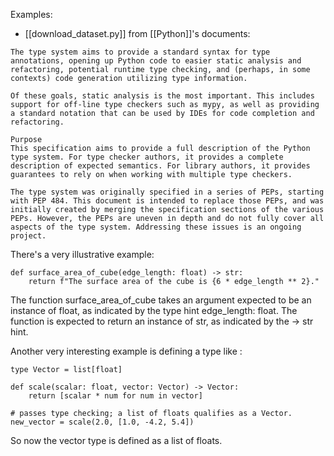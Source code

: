 Examples:
- [[download_dataset.py]]
from [[Python]]'s documents: 
```
The type system aims to provide a standard syntax for type annotations, opening up Python code to easier static analysis and refactoring, potential runtime type checking, and (perhaps, in some contexts) code generation utilizing type information.

Of these goals, static analysis is the most important. This includes support for off-line type checkers such as mypy, as well as providing a standard notation that can be used by IDEs for code completion and refactoring.

Purpose
This specification aims to provide a full description of the Python type system. For type checker authors, it provides a complete description of expected semantics. For library authors, it provides guarantees to rely on when working with multiple type checkers.

The type system was originally specified in a series of PEPs, starting with PEP 484. This document is intended to replace those PEPs, and was initially created by merging the specification sections of the various PEPs. However, the PEPs are uneven in depth and do not fully cover all aspects of the type system. Addressing these issues is an ongoing project.
```

There's a very illustrative example:

```
def surface_area_of_cube(edge_length: float) -> str:
    return f"The surface area of the cube is {6 * edge_length ** 2}."
```

The function surface_area_of_cube takes an argument expected to be an instance of float, as indicated by the type hint edge_length: float. The function is expected to return an instance of str, as indicated by the -> str hint.

Another very interesting example is defining a type like :
```
type Vector = list[float]

def scale(scalar: float, vector: Vector) -> Vector:
    return [scalar * num for num in vector]

# passes type checking; a list of floats qualifies as a Vector.
new_vector = scale(2.0, [1.0, -4.2, 5.4])
```

So now the vector type is defined as a list of floats.
